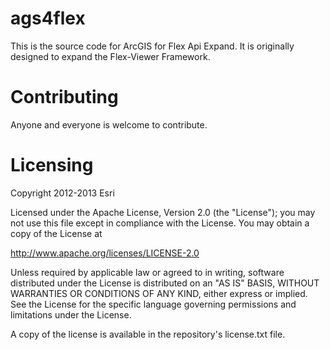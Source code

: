 # ags4flex
This is the source code for ArcGIS for Flex Api Expand. It is originally designed to expand the Flex-Viewer Framework.
# Contributing
Anyone and everyone is welcome to contribute.
# Licensing
Copyright 2012-2013 Esri

Licensed under the Apache License, Version 2.0 (the "License"); you may not use this file except in compliance with the License. You may obtain a copy of the License at

http://www.apache.org/licenses/LICENSE-2.0

Unless required by applicable law or agreed to in writing, software distributed under the License is distributed on an "AS IS" BASIS, WITHOUT WARRANTIES OR CONDITIONS OF ANY KIND, either express or implied. See the License for the specific language governing permissions and limitations under the License.

A copy of the license is available in the repository's license.txt file.